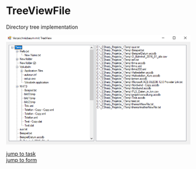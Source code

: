 
# TreeViewFile
Directory tree implementation

![Result screenshot](Screenshot%202021-12-20%20040043.png)

[jump to task](https://github.com/Computational-Design-Consulting/CSharp-Collection/blob/mainCDC/Solving%20Tasks/TreeViewFile_/TreeViewFile/Aufgaben.pdf)  
[jump to form](https://github.com/Computational-Design-Consulting/CSharp-Collection/blob/mainCDC/Solving%20Tasks/TreeViewFile_/TreeViewFile/Form1.cs)
